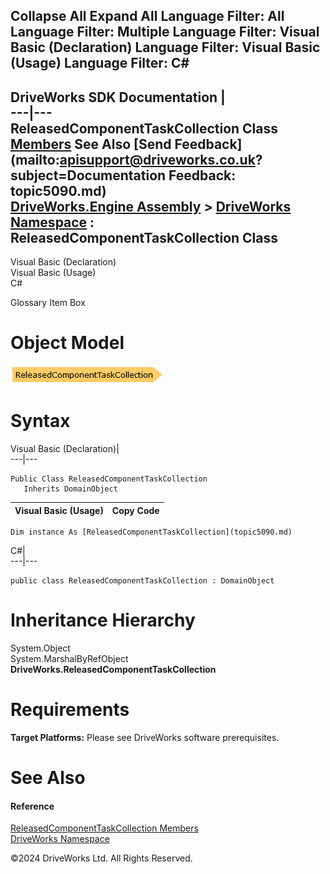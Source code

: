        

 Collapse All Expand All  Language Filter: All  Language Filter: Multiple  Language Filter: Visual Basic (Declaration) Language Filter: Visual Basic (Usage) Language Filter: C#  
---  
DriveWorks SDK Documentation  |   
---|---  
ReleasedComponentTaskCollection Class   
[Members](topic5091.md) See Also [Send Feedback](mailto:apisupport@driveworks.co.uk?subject=Documentation Feedback: topic5090.md)  
[DriveWorks.Engine Assembly](topic2156.md) > [DriveWorks Namespace](topic2159.md) : ReleasedComponentTaskCollection Class  
---  
  
Visual Basic (Declaration)    
Visual Basic (Usage)    
C# 

Glossary Item Box

# Object Model

![](dotnetdiagramimages/image250.png)

# Syntax

Visual Basic (Declaration)|   
---|---  
      
    
    Public Class ReleasedComponentTaskCollection 
       Inherits DomainObject  
  
Visual Basic (Usage)| Copy Code  
---|---  
      
    
    Dim instance As [ReleasedComponentTaskCollection](topic5090.md)  
  
C#|   
---|---  
      
    
    public class ReleasedComponentTaskCollection : DomainObject   
  
# Inheritance Hierarchy

System.Object  
System.MarshalByRefObject  
**DriveWorks.ReleasedComponentTaskCollection**  


# Requirements

**Target Platforms:** Please see DriveWorks software prerequisites.

# See Also

#### Reference

[ReleasedComponentTaskCollection Members](topic5091.md)   
[DriveWorks Namespace](topic2159.md)

©2024 DriveWorks Ltd. All Rights Reserved.
